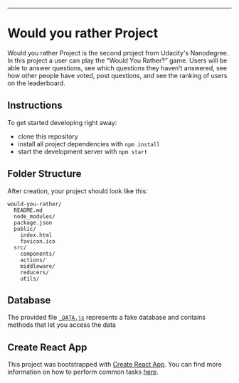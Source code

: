 ---------------------------------------
# Would you rather Project

Would you rather Project is the second project from Udacity's Nanodegree. 
In this project a user can play the “Would You Rather?” game. Users will be able to answer questions, see which questions they haven’t answered, see how other people have voted, post questions, and see the ranking of users on the leaderboard.

## Instructions 

To get started developing right away:

* clone this repository
* install all project dependencies with `npm install`
* start the development server with `npm start`

## Folder Structure

After creation, your project should look like this:

```
would-you-rather/
  README.md
  node_modules/
  package.json
  public/
    index.html
    favicon.ico
  src/
    components/
	actions/
    middleware/
    reducers/
    utils/
```

## Database

The provided file [`_DATA.js`](src/utils/_DATA.js) represents a fake database and contains methods that let you access the data


## Create React App

This project was bootstrapped with [Create React App](https://github.com/facebookincubator/create-react-app). You can find more information on how to perform common tasks [here](https://github.com/facebookincubator/create-react-app/blob/master/packages/react-scripts/template/README.md).